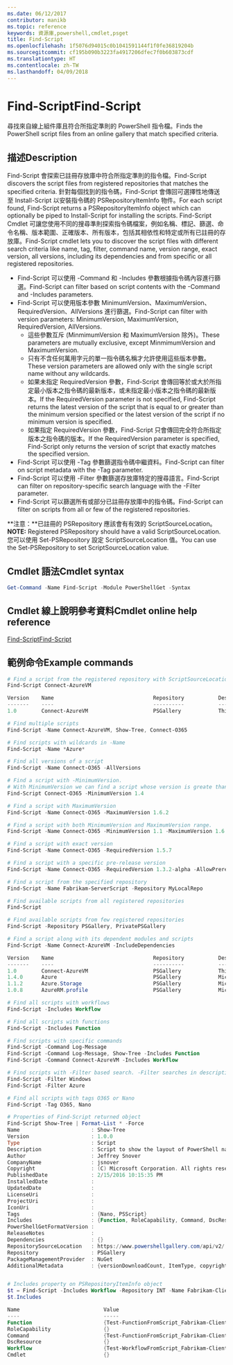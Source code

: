```yaml
---
ms.date: 06/12/2017
contributor: manikb
ms.topic: reference
keywords: 資源庫,powershell,cmdlet,psget
title: Find-Script
ms.openlocfilehash: 1f5076d94015c0b1041591144f1f0fe36819204b
ms.sourcegitcommit: cf195b090b3223fa4917206dfec7f0b603873cdf
ms.translationtype: HT
ms.contentlocale: zh-TW
ms.lasthandoff: 04/09/2018
---
```

# <a name="find-script"></a><span data-ttu-id="15c61-103">Find-Script</span><span class="sxs-lookup"><span data-stu-id="15c61-103">Find-Script</span></span>

<span data-ttu-id="15c61-104">尋找來自線上組件庫且符合所指定準則的 PowerShell 指令檔。</span><span class="sxs-lookup"><span data-stu-id="15c61-104">Finds the PowerShell script files from an online gallery that match specified criteria.</span></span>

## <a name="description"></a><span data-ttu-id="15c61-105">描述</span><span class="sxs-lookup"><span data-stu-id="15c61-105">Description</span></span>

<span data-ttu-id="15c61-106">Find-Script 會探索已註冊存放庫中符合所指定準則的指令檔。</span><span class="sxs-lookup"><span data-stu-id="15c61-106">Find-Script discovers the script files from registered repositories that matches the specified criteria.</span></span>
<span data-ttu-id="15c61-107">針對每個找到的指令碼，Find-Script 會傳回可選擇性地傳送至 Install-Script 以安裝指令碼的 PSRepositoryItemInfo 物件。</span><span class="sxs-lookup"><span data-stu-id="15c61-107">For each script found, Find-Script returns a PSRepositoryItemInfo object which can optionally be piped to Install-Script for installing the scripts.</span></span>
<span data-ttu-id="15c61-108">Find-Script Cmdlet 可讓您使用不同的搜尋準則探索指令碼檔案，例如名稱、標記、篩選、命令名稱、版本範圍、正確版本、所有版本，包括其相依性和特定或所有已註冊的存放庫。</span><span class="sxs-lookup"><span data-stu-id="15c61-108">Find-Script cmdlet lets you to discover the script files with different search criteria like name, tag, filter, command name, version range, exact version, all versions, including its dependencies and from specific or all registered repositories.</span></span>

- <span data-ttu-id="15c61-109">Find-Script 可以使用 -Command 和 -Includes 參數根據指令碼內容進行篩選。</span><span class="sxs-lookup"><span data-stu-id="15c61-109">Find-Script can filter based on script contents with the -Command and -Includes parameters.</span></span>
- <span data-ttu-id="15c61-110">Find-Script 可以使用版本參數 MinimumVersion、MaximumVersion、RequiredVersion、AllVersions 進行篩選。</span><span class="sxs-lookup"><span data-stu-id="15c61-110">Find-Script can filter with version parameters: MinimumVersion, MaximumVersion, RequiredVersion, AllVersions.</span></span>
  - <span data-ttu-id="15c61-111">這些參數互斥 (MinmimumVersion 和 MaximumVersion 除外)。</span><span class="sxs-lookup"><span data-stu-id="15c61-111">These parameters are mutually exclusive, except MinmimumVersion and MaximumVersion.</span></span>
  - <span data-ttu-id="15c61-112">只有不含任何萬用字元的單一指令碼名稱才允許使用這些版本參數。</span><span class="sxs-lookup"><span data-stu-id="15c61-112">These version parameters are allowed only with the single script name without any wildcards.</span></span>
  - <span data-ttu-id="15c61-113">如果未指定 RequiredVersion 參數，Find-Script 會傳回等於或大於所指定最小版本之指令碼的最新版本，或未指定最小版本之指令碼的最新版本。</span><span class="sxs-lookup"><span data-stu-id="15c61-113">If the RequiredVersion parameter is not specified, Find-Script returns the latest version of the script that is equal to or greater than the minimum version specified or the latest version of the script if no minimum version is specified.</span></span>
  - <span data-ttu-id="15c61-114">如果指定 RequiredVersion 參數，Find-Script 只會傳回完全符合所指定版本之指令碼的版本。</span><span class="sxs-lookup"><span data-stu-id="15c61-114">If the RequiredVersion parameter is specified, Find-Script only returns the version of script that exactly matches the specified version.</span></span>
- <span data-ttu-id="15c61-115">Find-Script 可以使用 -Tag 參數篩選指令碼中繼資料。</span><span class="sxs-lookup"><span data-stu-id="15c61-115">Find-Script can filter on script metadata with the -Tag parameter.</span></span>
- <span data-ttu-id="15c61-116">Find-Script 可以使用 -Filter 參數篩選存放庫特定的搜尋語言。</span><span class="sxs-lookup"><span data-stu-id="15c61-116">Find-Script can filter on repository-specific search language with the -Filter parameter.</span></span>
- <span data-ttu-id="15c61-117">Find-Script 可以篩選所有或部分已註冊存放庫中的指令碼。</span><span class="sxs-lookup"><span data-stu-id="15c61-117">Find-Script can filter on scripts from all or few of the registered repositories.</span></span>

<span data-ttu-id="15c61-118">**注意：**已註冊的 PSRepository 應該會有有效的 ScriptSourceLocation。</span><span class="sxs-lookup"><span data-stu-id="15c61-118">**NOTE:** Registered PSRepository should have a valid ScriptSourceLocation.</span></span> <span data-ttu-id="15c61-119">您可以使用 Set-PSRepository 設定 ScriptSourceLocation 值。</span><span class="sxs-lookup"><span data-stu-id="15c61-119">You can use the Set-PSRepository to set ScriptSourceLocation value.</span></span>

## <a name="cmdlet-syntax"></a><span data-ttu-id="15c61-120">Cmdlet 語法</span><span class="sxs-lookup"><span data-stu-id="15c61-120">Cmdlet syntax</span></span>

```powershell
Get-Command -Name Find-Script -Module PowerShellGet -Syntax
```

## <a name="cmdlet-online-help-reference"></a><span data-ttu-id="15c61-121">Cmdlet 線上說明參考資料</span><span class="sxs-lookup"><span data-stu-id="15c61-121">Cmdlet online help reference</span></span>

[<span data-ttu-id="15c61-122">Find-Script</span><span class="sxs-lookup"><span data-stu-id="15c61-122">Find-Script</span></span>](http://go.microsoft.com/fwlink/?LinkId=619785)

## <a name="example-commands"></a><span data-ttu-id="15c61-123">範例命令</span><span class="sxs-lookup"><span data-stu-id="15c61-123">Example commands</span></span>

```powershell
# Find a script from the registered repository with ScriptSourceLocation
Find-Script Connect-AzureVM

Version    Name                                Repository           Description
-------    ----                                ----------           -----------
1.0        Connect-AzureVM                     PSGallery            This runbook sets up a connection to an Azure vi...

# Find multiple scripts
Find-Script -Name Connect-AzureVM, Show-Tree, Connect-O365

# Find scripts with wildcards in -Name
Find-Script -Name *Azure*

# Find all versions of a script
Find-Script -Name Connect-O365 -AllVersions

# Find a script with -MinimumVersion.
# With MinimumVersion we can find a script whose version is greate than or equal to the specified MinimumVersion value.
Find-Script Connect-O365 -MinimumVersion 1.4

# Find a script with MaximumVersion
Find-Script -Name Connect-O365 -MaximumVersion 1.6.2

# Find a script with both MinimumVersion and MaximumVersion range.
Find-Script -Name Connect-O365 -MinimumVersion 1.1 -MaximumVersion 1.6.2

# Find a script with exact version
Find-Script -Name Connect-O365 -RequiredVersion 1.5.7

# Find a script with a specific pre-release version
Find-Script -Name Connect-O365 -RequiredVersion 1.3.2-alpha -AllowPrerelease

# Find a script from the specified repository
Find-Script -Name Fabrikam-ServerScript -Repository MyLocalRepo

# Find available scripts from all registered repositories
Find-Script

# Find available scripts from few registered repositories
Find-Script -Repository PSGallery, PrivatePSGallery

# Find a script along with its dependent modules and scripts
Find-Script -Name Connect-AzureVM -IncludeDependencies

Version    Name                                Repository           Description
-------    ----                                ----------           -----------
1.0        Connect-AzureVM                     PSGallery            This runbook sets up a connection to an Azure vi...
1.4.0      Azure                               PSGallery            Microsoft Azure PowerShell - Service Management
1.1.2      Azure.Storage                       PSGallery            Microsoft Azure PowerShell - Storage service cmd...
1.0.8      AzureRM.profile                     PSGallery            Microsoft Azure PowerShell - Profile credential ...

# Find all scripts with workflows
Find-Script -Includes Workflow

# Find all scripts with functions
Find-Script -Includes Function

# Find scripts with specific commands
Find-Script -Command Log-Message
Find-Script -Command Log-Message, Show-Tree -Includes Function
Find-Script -Command Connect-AzureVM -Includes Workflow

# Find scripts with -Filter based search. -Filter searches in description and names
Find-Script -Filter Windows
Find-Script -Filter Azure

# Find all scripts with tags O365 or Nano
Find-Script -Tag O365, Nano

# Properties of Find-Script returned object
Find-Script Show-Tree | Format-List * -Force
Name                       : Show-Tree
Version                    : 1.0.0
Type                       : Script
Description                : Script to show the layout of PowerShell namespaces (Trees) using ASCII
Author                     : Jeffrey Snover
CompanyName                : jsnover
Copyright                  : (C) Microsoft Corporation. All rights reserved.
PublishedDate              : 2/15/2016 10:15:35 PM
InstalledDate              :
UpdatedDate                :
LicenseUri                 :
ProjectUri                 :
IconUri                    :
Tags                       : {Nano, PSScript}
Includes                   : {Function, RoleCapability, Command, DscResource...}
PowerShellGetFormatVersion :
ReleaseNotes               :
Dependencies               : {}
RepositorySourceLocation   : https://www.powershellgallery.com/api/v2/
Repository                 : PSGallery
PackageManagementProvider  : NuGet
AdditionalMetadata         : {versionDownloadCount, ItemType, copyright, PackageManagementProvider...}


# Includes property on PSRepositoryItemInfo object
$t = Find-Script -Includes Workflow -Repository INT -Name Fabrikam-ClientScript
$t.Includes

Name                           Value
----                           -----
Function                       {Test-FunctionFromScript_Fabrikam-ClientScript}
RoleCapability                 {}
Command                        {Test-FunctionFromScript_Fabrikam-ClientScript, Test-WorkflowFromScript_Fabrikam-Clie...
DscResource                    {}
Workflow                       {Test-WorkflowFromScript_Fabrikam-ClientScript}
Cmdlet                         {}


```